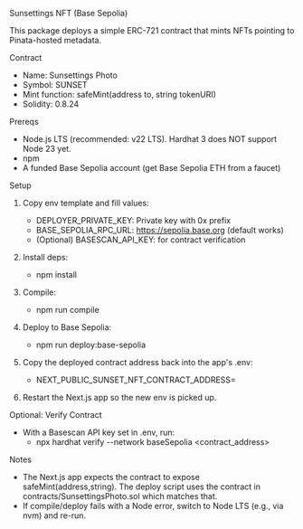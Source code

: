 Sunsettings NFT (Base Sepolia)

This package deploys a simple ERC-721 contract that mints NFTs pointing to Pinata-hosted metadata.

Contract
- Name: Sunsettings Photo
- Symbol: SUNSET
- Mint function: safeMint(address to, string tokenURI)
- Solidity: 0.8.24

Prereqs
- Node.js LTS (recommended: v22 LTS). Hardhat 3 does NOT support Node 23 yet.
- npm
- A funded Base Sepolia account (get Base Sepolia ETH from a faucet)

Setup
1) Copy env template and fill values:
   - DEPLOYER_PRIVATE_KEY: Private key with 0x prefix
   - BASE_SEPOLIA_RPC_URL: https://sepolia.base.org (default works)
   - (Optional) BASESCAN_API_KEY: for contract verification

2) Install deps:
   - npm install

3) Compile:
   - npm run compile

4) Deploy to Base Sepolia:
   - npm run deploy:base-sepolia

5) Copy the deployed contract address back into the app's .env:
   - NEXT_PUBLIC_SUNSET_NFT_CONTRACT_ADDRESS=<deployed address>

6) Restart the Next.js app so the new env is picked up.

Optional: Verify Contract
- With a Basescan API key set in .env, run:
  - npx hardhat verify --network baseSepolia <contract_address>

Notes
- The Next.js app expects the contract to expose safeMint(address,string). The deploy script uses the contract in contracts/SunsettingsPhoto.sol which matches that.
- If compile/deploy fails with a Node error, switch to Node LTS (e.g., via nvm) and re-run.
